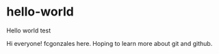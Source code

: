 # hello-world
Hello world test

Hi everyone!
fcgonzales here. Hoping to learn more about git and github.
